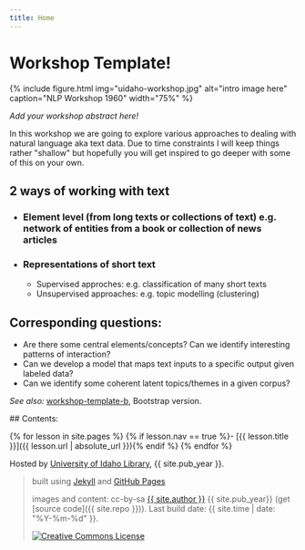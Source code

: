 ```yaml
---
title: Home
---
```


# Workshop Template!

{% include figure.html img="uidaho-workshop.jpg" alt="intro image here" caption="NLP Workshop 1960" width="75%" %}


*Add your workshop abstract here!*

In this workshop we are going to explore various approaches to dealing with natural language aka text data. Due to time constraints I will keep things rather "shallow" but hopefully you will get inspired to go deeper with some of this on your own.


## 2 ways of working with text

* ### Element level (from long texts or collections of text) e.g. network of entities from a book or collection of news articles

* ### Representations of short text 
  * Supervised approches: e.g. classification of many short texts
  * Unsupervised approaches: e.g. topic modelling (clustering)

## Corresponding questions:

* Are there some central elements/concepts? Can we identify interesting patterns of interaction?
* Can we develop a model that maps text inputs to a specific output given labeled data?
* Can we identify some coherent latent topics/themes in a given corpus?

*See also:* [workshop-template-b](https://evanwill.github.io/workshop-template-b/), Bootstrap version.

<div class="toc" markdown="1">
## Contents:

{% for lesson in site.pages %}
{% if lesson.nav == true %}- [{{ lesson.title }}]({{ lesson.url | absolute_url }}){% endif %}
{% endfor %}
</div>

Hosted by [University of Idaho Library](http://www.lib.uidaho.edu/), {{ site.pub_year }}.
 
> built using [Jekyll](https://jekyllrb.com/) and [GitHub Pages](https://pages.github.com/)
>
> images and content: cc-by-sa <a href="https://github.com/{{ site.github_username }}">{{ site.author }}</a> {{ site.pub_year}} (get [source code]({{ site.repo }})).
> Last build date: {{ site.time | date: "%Y-%m-%d" }}.
>
> <a href="http://creativecommons.org/licenses/by-sa/4.0/" rel="license"><img style="border-width: 0;" src="https://i.creativecommons.org/l/by-sa/4.0/88x31.png" alt="Creative Commons License" /></a>
